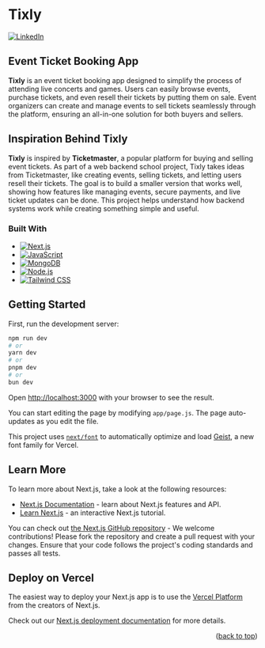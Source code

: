 # Tixly

<a id="readme-top"></a>
[![LinkedIn][linkedin-shield]][linkedin-url]

## Event Ticket Booking App

**Tixly** is an event ticket booking app designed to simplify the process of attending live concerts and games. Users can easily browse events, purchase tickets, and even resell their tickets by putting them on sale. Event organizers can create and manage events to sell tickets seamlessly through the platform, ensuring an all-in-one solution for both buyers and sellers.

## Inspiration Behind Tixly

**Tixly** is inspired by **Ticketmaster**, a popular platform for buying and selling event tickets. As part of a web backend school project, Tixly takes ideas from Ticketmaster, like creating events, selling tickets, and letting users resell their tickets. The goal is to build a smaller version that works well, showing how features like managing events, secure payments, and live ticket updates can be done. This project helps understand how backend systems work while creating something simple and useful.

### Built With

* [![Next.js][Next.js]][Next.js-url]
* [![JavaScript][JavaScript]][JavaScript-url]
* [![MongoDB][MongoDB]][MongoDB-url]
* [![Node.js][Node.js]][Node.js-url]
* [![Tailwind CSS][Tailwind CSS]][Tailwind-url]

## Getting Started

First, run the development server:

```bash
npm run dev
# or
yarn dev
# or
pnpm dev
# or
bun dev
```

Open [http://localhost:3000](http://localhost:3000) with your browser to see the result.

You can start editing the page by modifying `app/page.js`. The page auto-updates as you edit the file.

This project uses [`next/font`](https://nextjs.org/docs/app/building-your-application/optimizing/fonts) to automatically optimize and load [Geist](https://vercel.com/font), a new font family for Vercel.

## Learn More

To learn more about Next.js, take a look at the following resources:

- [Next.js Documentation](https://nextjs.org/docs) - learn about Next.js features and API.
- [Learn Next.js](https://nextjs.org/learn) - an interactive Next.js tutorial.

You can check out [the Next.js GitHub repository](https://github.com/vercel/next.js) - We welcome contributions! Please fork the repository and create a pull request with your changes. Ensure that your code follows the project's coding standards and passes all tests. 

## Deploy on Vercel

The easiest way to deploy your Next.js app is to use the [Vercel Platform](https://vercel.com/new?utm_medium=default-template&filter=next.js&utm_source=create-next-app&utm_campaign=create-next-app-readme) from the creators of Next.js.

Check out our [Next.js deployment documentation](https://nextjs.org/docs/app/building-your-application/deploying) for more details.

<p align="right">(<a href="#readme-top">back to top</a>)</p>

<!-- MARKDOWN LINKS & IMAGES -->
<!-- https://www.markdownguide.org/basic-syntax/#reference-style-links -->
[linkedin-shield]: https://img.shields.io/badge/-LinkedIn-black.svg?style=for-the-badge&logo=linkedin&colorB=555
[linkedin-url]: https://www.linkedin.com/in/nancy-kataria8/
<!-- Badges (Icons) -->
[JavaScript]: https://img.shields.io/badge/JavaScript-F7DF1E?style=for-the-badge&logo=javascript&logoColor=black]
[MongoDB]: https://img.shields.io/badge/MongoDB-47A248?style=for-the-badge&logo=mongodb&logoColor=white
[Next.js]: https://img.shields.io/badge/Next.js-000000?style=for-the-badge&logo=next.js&logoColor=white
[Node.js]: https://img.shields.io/badge/Node.js-339933?style=for-the-badge&logo=node.js&logoColor=white
[Tailwind CSS]: https://img.shields.io/badge/TailwindCSS-38B2AC?style=for-the-badge&logo=tailwind-css&logoColor=white

<!-- URLs -->
[MongoDB-url]: https://www.mongodb.com/
[Next.js-url]: https://nextjs.org/
[Node.js-url]: https://nodejs.org/en
[Tailwind-url]: https://tailwindcss.com/
[JavaScript-url]: https://developer.mozilla.org/en-US/docs/Web/JavaScript
